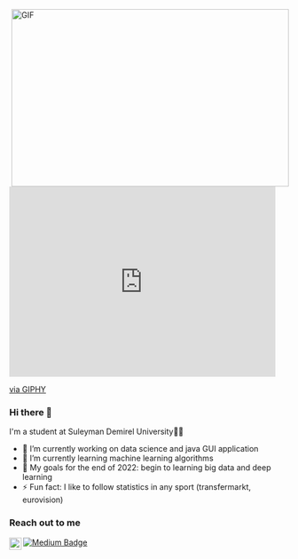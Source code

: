 <img align="right" alt="GIF" src="[https://github.com/abhisheknaiidu/abhisheknaiidu/blob/master/code.gif?raw=true](https://giphy.com/embed/xT9C25UNTwfZuk85WP)" width="500" height="320" />

<iframe src="https://giphy.com/embed/xT9C25UNTwfZuk85WP" width="480" height="343" frameBorder="0" class="giphy-embed" allowFullScreen></iframe><p><a href="https://giphy.com/gifs/Giflytics-gif-jazminantoinette-giflytics-xT9C25UNTwfZuk85WP">via GIPHY</a></p>


### Hi there 👋

 I'm a student at Suleyman Demirel University👨‍🎓
 
- 🔭 I’m currently working on data science and java GUI application
- 🌱 I’m currently learning machine learning algorithms
- 🥅 My goals for the end of 2022: begin to learning big data and deep learning
- ⚡ Fun fact: I like to follow statistics in any sport (transfermarkt, eurovision)

### Reach out to me

[<img align="left" alt="linkedin | LinkedIn" width="22px" src="https://raw.githubusercontent.com/peterthehan/peterthehan/master/assets/linkedin.svg" />][linkedin]
[![Medium Badge](https://img.shields.io/badge/-Medium-757575?style=flat-quare&labelColor=757575&logo=Medium&logoColor=white&link=link)](https://medium.com/@ozanerdogan)

[linkedin]: https://www.linkedin.com/in/ozan8-erdogan

